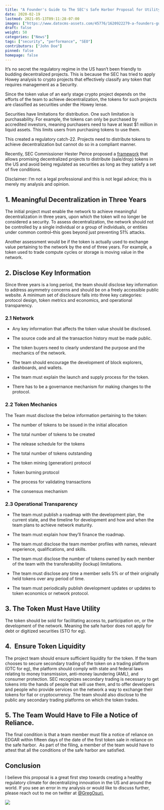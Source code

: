 ```yaml
---
title: "A Founder's Guide to The SEC's Safe Harbor Proposal for Utility Tokens"
date: 2020-02-19
lastmod: 2021-05-13T09:11:28-07:00
images: ["https://www.datocms-assets.com/45776/1620922279-a-founders-guide-to-the-secs-1.jpg"]
draft: false
weight: 50
categories: ["News"]
tags: ["security", "performance", "SEO"]
contributors: ["John Doe"]
pinned: false
homepage: false
---
```

It’s no secret the regulatory regime in the US hasn’t been friendly to budding decentralized projects. This is because the SEC has tried to apply Howey analysis to crypto projects that effectively classify any token that requires management as a Security.

Since the token value of an early stage crypto project depends on the efforts of the team to achieve decentralization, the tokens for such projects are classified as securities under the Howey lense.

Securities have limitations for distribution. One such limitation is purchasability. For example, the tokens can only be purchased by accredited investors, meaning purchasers need to have at least $1 million in liquid assets. This limits users from purchasing tokens to use them.

This created a regulatory catch-22. Projects need to distribute tokens to achieve decentralization but cannot do so in a compliant manner.

Recently, SEC Commissioner Hester Peirce proposed a [framework](https://www.sec.gov/news/speech/peirce-remarks-blockress-2020-02-06) that allows promising decentralized projects to distribute (sale/drop) tokens in the US and avoid being regulated as securities as long as they satisfy a set of five conditions.

Disclaimer: I’m not a legal professional and this is not legal advice; this is merely my analysis and opinion.

1\. Meaningful Decentralization in Three Years
----------------------------------------------

The initial project must enable the network to achieve meaningful decentralization in three years, upon which the token will no longer be considered a security. To assess decentralization, the network should not be controlled by a single individual or a group of individuals, or entities under common control–this goes beyond just preventing 51% attacks. 

Another assessment would be if the token is actually used to exchange value pertaining to the network by the end of three years. For example, a token used to trade compute cycles or storage is moving value in the network.

2\. Disclose Key Information
----------------------------

Since three years is a long period, the team should disclose key information to address asymmetry concerns and should be on a freely accessible public website. A minimum set of disclosure falls into three key categories: protocol design, token metrics and economics, and operational transparency.

### 2.1 Network

*   Any key information that affects the token value should be disclosed.
    
*   The source code and all the transaction history must be made public.
    
*   The token buyers need to clearly understand the purpose and the mechanics of the network.
    
*   The team should encourage the development of block explorers, dashboards, and wallets.
    
*   The team must explain the launch and supply process for the token.
    
*   There has to be a governance mechanism for making changes to the protocol.
    

### 2.2 Token Mechanics

The Team must disclose the below information pertaining to the token:

*   The number of tokens to be issued in the initial allocation
    
*   The total number of tokens to be created
    
*   The release schedule for the tokens
    
*   The total number of tokens outstanding
    
*   The token mining (generation) protocol
    
*   Token burning protocol
    
*   The process for validating transactions
    
*   The consensus mechanism
    

### 2.3 Operational Transparency

*   The team must publish a roadmap with the development plan, the current state, and the timeline for development and how and when the team plans to achieve network maturity.
    
*   The team must explain how they’ll finance the roadmap.
    
*   The team must disclose the team member profiles with names, relevant experience, qualifications, and skills.
    
*   The team must disclose the number of tokens owned by each member of the team with the transferability (lockup) limitations.
    
*   The team must disclose any time a member sells 5% or of their originally held tokens over any period of time.
    
*   The team must periodically publish development updates or updates to token economics or network protocol.
    

3\. The Token Must Have Utility
-------------------------------

The token should be sold for facilitating access to, participation on, or the development of the network. Meaning the safe harbor does not apply for debt or digitized securities (STO for eg).

4.  Ensure Token Liquidity
--------------------------

The project team should ensure sufficient liquidity for the token. If the team chooses to secure secondary trading of the token on a trading platform (OTC for eg), the platform should comply with state and federal laws relating to money transmission, anti-money laundering (AML), and consumer protection. SEC recognizes secondary trading is necessary to get tokens into the hands of people that will use them, and to offer developers and people who provide services on the network a way to exchange their tokens for fiat or cryptocurrency. The team should also disclose to the public any secondary trading platforms on which the token trades.

5\. The Team Would Have to File a Notice of Reliance. 
------------------------------------------------------

The final condition is that a team member must file a notice of reliance on EDGAR within fifteen days of the date of the first token sale in reliance on the safe harbor.  As part of the filing, a member of the team would have to attest that all the conditions of the safe harbor are satisfied.

Conclusion
----------

I believe this proposal is a great first step towards creating a healthy regulatory climate for decentralizing innovation in the US and around the world. If you see an error in my analysis or would like to discuss further, please reach out to me on twitter at [@GregOsuri.](https://twitter.com/GregOsuri)

![](https://www.datocms-assets.com/45776/1620921613-og.png)